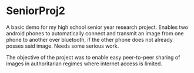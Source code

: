 # SeniorProj2
A basic demo for my high school senior year research project. Enables two android phones to automatically connect and transmit an image from one phone to another over bluetooth, if the other phone does not already posses said image. Needs some serious work.

The objective of the project was to enable easy peer-to-peer sharing of images in authoritarian regimes where internet access is limited.
